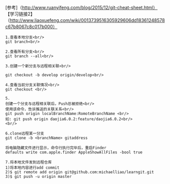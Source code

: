 [参考]（http://www.ruanyifeng.com/blog/2015/12/git-cheat-sheet.html）
<br/>
【学习链接2】（http://www.liaoxuefeng.com/wiki/0013739516305929606dd18361248578c67b8067c8c017b000）
<br/>
```
1.查看本地分支<br/>
git branch<br/>

2.查看所有分支<br/>
git branch --all<br/>

3.创建一个新分支与远程相关联<br/>

git checkout -b develop origin/develop<br/>

4.查看当前分支关联情况<br/>
git checkout <br/>

5.
创建一个分支与远程相关联后，Push总被拒绝<br/>
使用该命令，告诉推送的关联关系<br/>
git push origin localBranchName:RomoteBranchName <br/>
如: git push origin daojia6.0.2:feature/daojia6.0.2<br/>
<br/>

6.clone远程某一分支
git clone -b <branchName> gitaddress

将电脑隐藏文件进行显示，命令行执行完毕后，重启Finder
defaults write com.apple.finder AppleShowAllFiles -bool true

7.将本地文件发到远程仓库
1)将本地内容进行add commit
2)$ git remote add origin git@github.com:michaelliao/learngit.git
3)$ git push -u origin master

```
